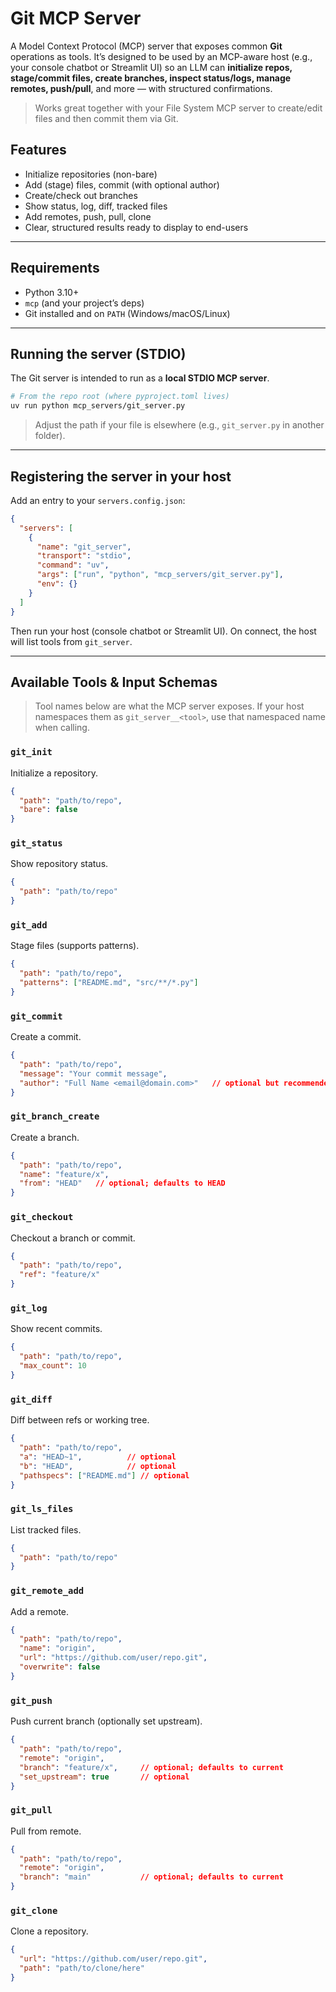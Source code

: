 # Git MCP Server

A Model Context Protocol (MCP) server that exposes common **Git** operations as tools. It’s designed to be used by an MCP-aware host (e.g., your console chatbot or Streamlit UI) so an LLM can **initialize repos, stage/commit files, create branches, inspect status/logs, manage remotes, push/pull**, and more — with structured confirmations.

> Works great together with your File System MCP server to create/edit files and then commit them via Git.

## Features

* Initialize repositories (non-bare)
* Add (stage) files, commit (with optional author)
* Create/check out branches
* Show status, log, diff, tracked files
* Add remotes, push, pull, clone
* Clear, structured results ready to display to end-users

---

## Requirements

* Python 3.10+
* `mcp` (and your project’s deps)
* Git installed and on `PATH` (Windows/macOS/Linux)

---

## Running the server (STDIO)

The Git server is intended to run as a **local STDIO MCP server**.

```bash
# From the repo root (where pyproject.toml lives)
uv run python mcp_servers/git_server.py
```

> Adjust the path if your file is elsewhere (e.g., `git_server.py` in another folder).

---

## Registering the server in your host

Add an entry to your `servers.config.json`:

```json
{
  "servers": [
    {
      "name": "git_server",
      "transport": "stdio",
      "command": "uv",
      "args": ["run", "python", "mcp_servers/git_server.py"],
      "env": {}
    }
  ]
}
```

Then run your host (console chatbot or Streamlit UI). On connect, the host will list tools from `git_server`.

---

## Available Tools & Input Schemas

> Tool names below are what the MCP server exposes. If your host namespaces them as `git_server__<tool>`, use that namespaced name when calling.

### `git_init`

Initialize a repository.

```json
{
  "path": "path/to/repo",
  "bare": false
}
```

### `git_status`

Show repository status.

```json
{
  "path": "path/to/repo"
}
```

### `git_add`

Stage files (supports patterns).

```json
{
  "path": "path/to/repo",
  "patterns": ["README.md", "src/**/*.py"]
}
```

### `git_commit`

Create a commit.

```json
{
  "path": "path/to/repo",
  "message": "Your commit message",
  "author": "Full Name <email@domain.com>"   // optional but recommended on fresh repos
}
```

### `git_branch_create`

Create a branch.

```json
{
  "path": "path/to/repo",
  "name": "feature/x",
  "from": "HEAD"   // optional; defaults to HEAD
}
```

### `git_checkout`

Checkout a branch or commit.

```json
{
  "path": "path/to/repo",
  "ref": "feature/x"
}
```

### `git_log`

Show recent commits.

```json
{
  "path": "path/to/repo",
  "max_count": 10
}
```

### `git_diff`

Diff between refs or working tree.

```json
{
  "path": "path/to/repo",
  "a": "HEAD~1",          // optional
  "b": "HEAD",            // optional
  "pathspecs": ["README.md"] // optional
}
```

### `git_ls_files`

List tracked files.

```json
{
  "path": "path/to/repo"
}
```

### `git_remote_add`

Add a remote.

```json
{
  "path": "path/to/repo",
  "name": "origin",
  "url": "https://github.com/user/repo.git",
  "overwrite": false
}
```

### `git_push`

Push current branch (optionally set upstream).

```json
{
  "path": "path/to/repo",
  "remote": "origin",
  "branch": "feature/x",     // optional; defaults to current
  "set_upstream": true       // optional
}
```

### `git_pull`

Pull from remote.

```json
{
  "path": "path/to/repo",
  "remote": "origin",
  "branch": "main"           // optional; defaults to current
}
```

### `git_clone`

Clone a repository.

```json
{
  "url": "https://github.com/user/repo.git",
  "path": "path/to/clone/here"
}
```